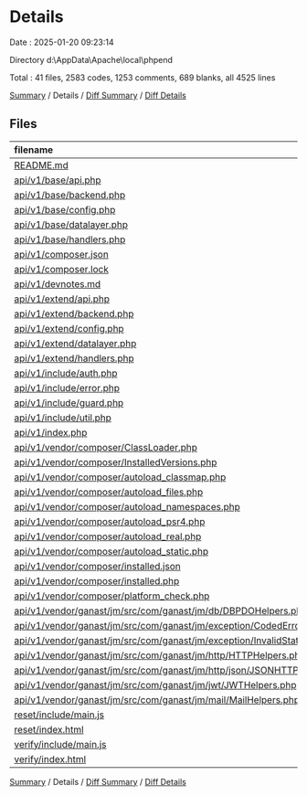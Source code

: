 # Details

Date : 2025-01-20 09:23:14

Directory d:\\AppData\\Apache\\local\\phpend

Total : 41 files,  2583 codes, 1253 comments, 689 blanks, all 4525 lines

[Summary](results.md) / Details / [Diff Summary](diff.md) / [Diff Details](diff-details.md)

## Files
| filename | language | code | comment | blank | total |
| :--- | :--- | ---: | ---: | ---: | ---: |
| [README.md](/README.md) | Markdown | 11 | 0 | 6 | 17 |
| [api/v1/base/api.php](/api/v1/base/api.php) | PHP | 46 | 40 | 41 | 127 |
| [api/v1/base/backend.php](/api/v1/base/backend.php) | PHP | 96 | 88 | 19 | 203 |
| [api/v1/base/config.php](/api/v1/base/config.php) | PHP | 24 | 46 | 18 | 88 |
| [api/v1/base/datalayer.php](/api/v1/base/datalayer.php) | PHP | 265 | 231 | 71 | 567 |
| [api/v1/base/handlers.php](/api/v1/base/handlers.php) | PHP | 205 | 192 | 81 | 478 |
| [api/v1/composer.json](/api/v1/composer.json) | JSON | 7 | 0 | 1 | 8 |
| [api/v1/composer.lock](/api/v1/composer.lock) | JSON | 279 | 0 | 1 | 280 |
| [api/v1/devnotes.md](/api/v1/devnotes.md) | Markdown | 77 | 0 | 32 | 109 |
| [api/v1/extend/api.php](/api/v1/extend/api.php) | PHP | 10 | 11 | 6 | 27 |
| [api/v1/extend/backend.php](/api/v1/extend/backend.php) | PHP | 4 | 0 | 2 | 6 |
| [api/v1/extend/config.php](/api/v1/extend/config.php) | PHP | 2 | 6 | 3 | 11 |
| [api/v1/extend/datalayer.php](/api/v1/extend/datalayer.php) | PHP | 4 | 10 | 4 | 18 |
| [api/v1/extend/handlers.php](/api/v1/extend/handlers.php) | PHP | 12 | 34 | 7 | 53 |
| [api/v1/include/auth.php](/api/v1/include/auth.php) | PHP | 118 | 43 | 39 | 200 |
| [api/v1/include/error.php](/api/v1/include/error.php) | PHP | 30 | 18 | 14 | 62 |
| [api/v1/include/guard.php](/api/v1/include/guard.php) | PHP | 46 | 33 | 26 | 105 |
| [api/v1/include/util.php](/api/v1/include/util.php) | PHP | 65 | 42 | 25 | 132 |
| [api/v1/index.php](/api/v1/index.php) | PHP | 77 | 13 | 37 | 127 |
| [api/v1/vendor/composer/ClassLoader.php](/api/v1/vendor/composer/ClassLoader.php) | PHP | 286 | 235 | 59 | 580 |
| [api/v1/vendor/composer/InstalledVersions.php](/api/v1/vendor/composer/InstalledVersions.php) | PHP | 178 | 133 | 49 | 360 |
| [api/v1/vendor/composer/autoload\_classmap.php](/api/v1/vendor/composer/autoload_classmap.php) | PHP | 6 | 1 | 4 | 11 |
| [api/v1/vendor/composer/autoload\_files.php](/api/v1/vendor/composer/autoload_files.php) | PHP | 6 | 1 | 4 | 11 |
| [api/v1/vendor/composer/autoload\_namespaces.php](/api/v1/vendor/composer/autoload_namespaces.php) | PHP | 5 | 1 | 4 | 10 |
| [api/v1/vendor/composer/autoload\_psr4.php](/api/v1/vendor/composer/autoload_psr4.php) | PHP | 9 | 1 | 4 | 14 |
| [api/v1/vendor/composer/autoload\_real.php](/api/v1/vendor/composer/autoload_real.php) | PHP | 35 | 4 | 12 | 51 |
| [api/v1/vendor/composer/autoload\_static.php](/api/v1/vendor/composer/autoload_static.php) | PHP | 49 | 1 | 9 | 59 |
| [api/v1/vendor/composer/installed.json](/api/v1/vendor/composer/installed.json) | JSON | 276 | 0 | 1 | 277 |
| [api/v1/vendor/composer/installed.php](/api/v1/vendor/composer/installed.php) | PHP | 59 | 0 | 1 | 60 |
| [api/v1/vendor/composer/platform\_check.php](/api/v1/vendor/composer/platform_check.php) | PHP | 21 | 1 | 5 | 27 |
| [api/v1/vendor/ganast/jm/src/com/ganast/jm/db/DBPDOHelpers.php](/api/v1/vendor/ganast/jm/src/com/ganast/jm/db/DBPDOHelpers.php) | PHP | 43 | 12 | 5 | 60 |
| [api/v1/vendor/ganast/jm/src/com/ganast/jm/exception/CodedErrorException.php](/api/v1/vendor/ganast/jm/src/com/ganast/jm/exception/CodedErrorException.php) | PHP | 11 | 7 | 7 | 25 |
| [api/v1/vendor/ganast/jm/src/com/ganast/jm/exception/InvalidStateException.php](/api/v1/vendor/ganast/jm/src/com/ganast/jm/exception/InvalidStateException.php) | PHP | 6 | 9 | 6 | 21 |
| [api/v1/vendor/ganast/jm/src/com/ganast/jm/http/HTTPHelpers.php](/api/v1/vendor/ganast/jm/src/com/ganast/jm/http/HTTPHelpers.php) | PHP | 17 | 11 | 10 | 38 |
| [api/v1/vendor/ganast/jm/src/com/ganast/jm/http/json/JSONHTTPHelpers.php](/api/v1/vendor/ganast/jm/src/com/ganast/jm/http/json/JSONHTTPHelpers.php) | PHP | 10 | 7 | 6 | 23 |
| [api/v1/vendor/ganast/jm/src/com/ganast/jm/jwt/JWTHelpers.php](/api/v1/vendor/ganast/jm/src/com/ganast/jm/jwt/JWTHelpers.php) | PHP | 41 | 9 | 16 | 66 |
| [api/v1/vendor/ganast/jm/src/com/ganast/jm/mail/MailHelpers.php](/api/v1/vendor/ganast/jm/src/com/ganast/jm/mail/MailHelpers.php) | PHP | 34 | 4 | 11 | 49 |
| [reset/include/main.js](/reset/include/main.js) | JavaScript | 39 | 1 | 5 | 45 |
| [reset/index.html](/reset/index.html) | HTML | 19 | 4 | 16 | 39 |
| [verify/include/main.js](/verify/include/main.js) | JavaScript | 40 | 0 | 7 | 47 |
| [verify/index.html](/verify/index.html) | HTML | 15 | 4 | 15 | 34 |

[Summary](results.md) / Details / [Diff Summary](diff.md) / [Diff Details](diff-details.md)
